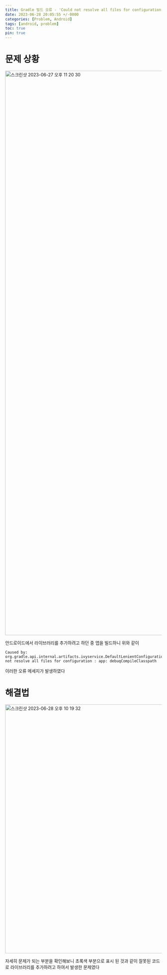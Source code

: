 ```yaml
---
title: Gradle 빌드 오류 - 'Could not resolve all files for configuration' 해결 방법
date: 2023-06-28 20:05:55 +/-0000
categories: [Problem, Android]
tags: [android, problem]
toc: true
pin: true
---
```


# 문제 상황

<img width="1808" alt="스크린샷 2023-06-27 오후 11 20 30" src="https://github.com/JangWoojun/JangWoojun.github.io/assets/102157871/0a262f9e-1d75-4975-84bb-1e05fea3e607">

안드로이드에서 라이브러리를 추가하려고 하던 중 앱을 빌드하니 위와 같이

~~~
Caused by: org.gradle.api.internal.artifacts.ivyservice.DefaultLenientConfiguration$ArtifactResolveException:Could not resolve all files for configuration : app: debuqCompileClasspath
~~~

이러한 오류 메세지가 발생하였다

# 해결법

<img width="797" alt="스크린샷 2023-06-28 오후 10 19 32" src="https://github.com/JangWoojun/JangWoojun.github.io/assets/102157871/0c53758b-a1b9-4785-be2d-32dd5f0fa534">

자세히 문제가 되는 부분을 확인해보니 초록색 부분으로 표시 된 것과 같이 잘못된 코드로 라이브러리를 추가하려고 하여서 발생한 문제였다

